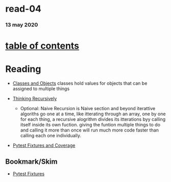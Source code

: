 # read-04
### 13 may 2020
# [table of contents](https://h-griffin.github.io/reading-notes-401/)

# Reading
- [Classes and Objects](https://www.learnpython.org/en/Classes_and_Objects)
classes hold values for objects that can be assigned to multiple things

- [Thinking Recursively](https://realpython.com/python-thinking-recursively/)
  - Optional: Naive Recursion is Naive section and beyond
iterattive algoriths go one at a time, like itterating through an array, one by one for each thing, a recursive alogrithm divides its itterations byy calling itself inside its own fuction. giving the funtion multiple things to do and calling it more than once will run much more code faster than calling each one individually.

- [Pytest Fixtures and Coverage](https://www.linuxjournal.com/content/python-testing-pytest-fixtures-and-coverage)

## Bookmark/Skim
- [Pytest Fixtures](https://docs.pytest.org/en/latest/fixture.html)
